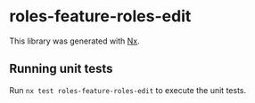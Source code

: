 # roles-feature-roles-edit

This library was generated with [Nx](https://nx.dev).

## Running unit tests

Run `nx test roles-feature-roles-edit` to execute the unit tests.
